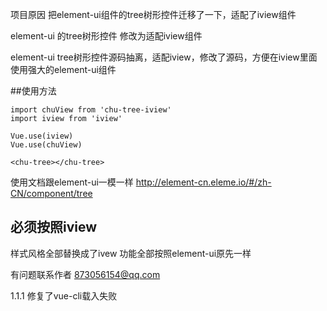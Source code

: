 项目原因
把element-ui组件的tree树形控件迁移了一下，适配了iview组件

element-ui 的tree树形控件
修改为适配iview组件

element-ui tree树形控件源码抽离，适配iview，修改了源码，方便在iview里面使用强大的element-ui组件

##使用方法

```
import chuView from 'chu-tree-iview'
import iview from 'iview'

Vue.use(iview)
Vue.use(chuView)

<chu-tree></chu-tree>
```

使用文档跟element-ui一模一样
http://element-cn.eleme.io/#/zh-CN/component/tree

## 必须按照iview
样式风格全部替换成了ivew
功能全部按照element-ui原先一样

有问题联系作者
873056154@qq.com

1.1.1 修复了vue-cli载入失败
